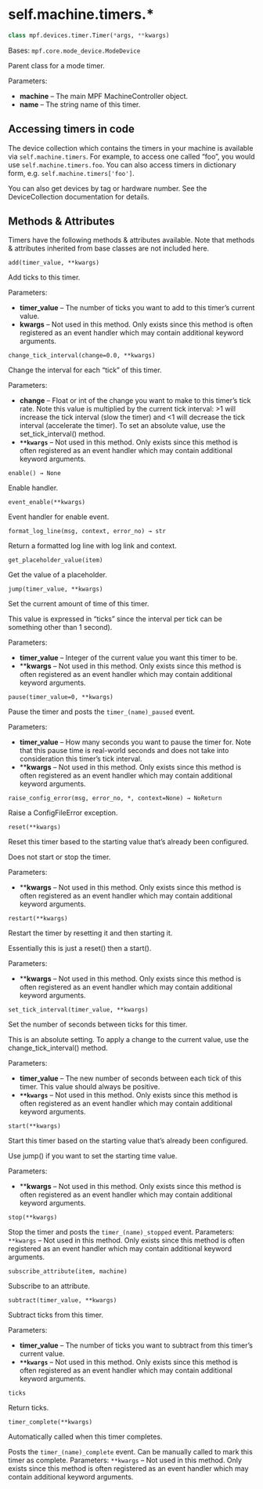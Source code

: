 # self.machine.timers.*

``` python
class mpf.devices.timer.Timer(*args, **kwargs)
```

Bases: `mpf.core.mode_device.ModeDevice`

Parent class for a mode timer.

Parameters:

* **machine** – The main MPF MachineController object.
* **name** – The string name of this timer.

## Accessing timers in code

The device collection which contains the timers in your machine is available via `self.machine.timers`. For example, to access one called “foo”, you would use `self.machine.timers.foo`. You can also access timers in dictionary form, e.g. `self.machine.timers['foo']`.

You can also get devices by tag or hardware number. See the DeviceCollection documentation for details.

## Methods & Attributes

Timers have the following methods & attributes available. Note that methods & attributes inherited from base classes are not included here.

`add(timer_value, **kwargs)`

Add ticks to this timer.

Parameters:

* **timer_value** – The number of ticks you want to add to this timer’s current value.
* **kwargs** – Not used in this method. Only exists since this method is often registered as an event handler which may contain additional keyword arguments.

`change_tick_interval(change=0.0, **kwargs)`

Change the interval for each “tick” of this timer.

Parameters:

* **change** – Float or int of the change you want to make to this timer’s tick rate. Note this value is multiplied by the current tick interval: >1 will increase the tick interval (slow the timer) and <1 will decrease the tick interval (accelerate the timer). To set an absolute value, use the set_tick_interval() method.
* **`**kwargs`** – Not used in this method. Only exists since this method is often registered as an event handler which may contain additional keyword arguments.

`enable() → None`

Enable handler.

`event_enable(**kwargs)`

Event handler for enable event.

`format_log_line(msg, context, error_no) → str`

Return a formatted log line with log link and context.

`get_placeholder_value(item)`

Get the value of a placeholder.

`jump(timer_value, **kwargs)`

Set the current amount of time of this timer.

This value is expressed in “ticks” since the interval per tick can be something other than 1 second).

Parameters:

* **timer_value** – Integer of the current value you want this timer to be.
* ****kwargs** – Not used in this method. Only exists since this method is often registered as an event handler which may contain additional keyword arguments.

`pause(timer_value=0, **kwargs)`

Pause the timer and posts the `timer_(name)_paused` event.

Parameters:

* **timer_value** – How many seconds you want to pause the timer for. Note that this pause time is real-world seconds and does not take into consideration this timer’s tick interval.
* ****kwargs** – Not used in this method. Only exists since this method is often registered as an event handler which may contain additional keyword arguments.

`raise_config_error(msg, error_no, *, context=None) → NoReturn`

Raise a ConfigFileError exception.

`reset(**kwargs)`

Reset this timer based to the starting value that’s already been configured.

Does not start or stop the timer.

Parameters:

* ****kwargs** – Not used in this method. Only exists since this method is often registered as an event handler which may contain additional keyword arguments.

`restart(**kwargs)`

Restart the timer by resetting it and then starting it.

Essentially this is just a reset() then a start().

Parameters:

* ****kwargs** – Not used in this method. Only exists since this method is often registered as an event handler which may contain additional keyword arguments.

`set_tick_interval(timer_value, **kwargs)`

Set the number of seconds between ticks for this timer.

This is an absolute setting. To apply a change to the current value, use the change_tick_interval() method.

Parameters:

* **timer_value** – The new number of seconds between each tick of this timer. This value should always be positive.
* **`**kwargs`** – Not used in this method. Only exists since this method is often registered as an event handler which may contain additional keyword arguments.

`start(**kwargs)`

Start this timer based on the starting value that’s already been configured.

Use jump() if you want to set the starting time value.

Parameters:

* ****kwargs** – Not used in this method. Only exists since this method is often registered as an event handler which may contain additional keyword arguments.

`stop(**kwargs)`

Stop the timer and posts the `timer_(name)_stopped` event.
Parameters:	`**kwargs` – Not used in this method. Only exists since this method is often registered as an event handler which may contain additional keyword arguments.

`subscribe_attribute(item, machine)`

Subscribe to an attribute.

`subtract(timer_value, **kwargs)`

Subtract ticks from this timer.

Parameters:

* **timer_value** – The number of ticks you want to subtract from this timer’s current value.
* **`**kwargs`** – Not used in this method. Only exists since this method is often registered as an event handler which may contain additional keyword arguments.

`ticks`

Return ticks.

`timer_complete(**kwargs)`

Automatically called when this timer completes.

Posts the `timer_(name)_complete` event. Can be manually called to mark this timer as complete.
Parameters:	`**kwargs` – Not used in this method. Only exists since this method is often registered as an event handler which may contain additional keyword arguments.
